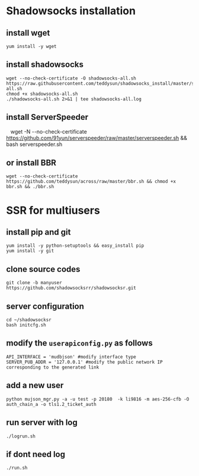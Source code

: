 # Shadowsocks installation
##  install wget
    yum install -y wget
## install shadowsocks
    wget --no-check-certificate -O shadowsocks-all.sh https://raw.githubusercontent.com/teddysun/shadowsocks_install/master/shadowsocks-all.sh
    chmod +x shadowsocks-all.sh
    ./shadowsocks-all.sh 2>&1 | tee shadowsocks-all.log
## install ServerSpeeder
    wget -N --no-check-certificate https://github.com/91yun/serverspeeder/raw/master/serverspeeder.sh && bash serverspeeder.sh
## or install BBR
```wget --no-check-certificate https://github.com/teddysun/across/raw/master/bbr.sh && chmod +x bbr.sh && ./bbr.sh```
# SSR for multiusers
## install pip and git 
    yum install -y python-setuptools && easy_install pip
    yum install -y git
## clone source codes
    git clone -b manyuser https://github.com/shadowsocksrr/shadowsocksr.git
## server configuration
    cd ~/shadowsocksr
    bash initcfg.sh
## modify the ```userapiconfig.py``` as follows
    API_INTERFACE = 'mudbjson' #modify interface type
    SERVER_PUB_ADDR = '127.0.0.1' #modify the public network IP corresponding to the generated link
## add a new user
    python mujson_mgr.py -a -u test -p 20180  -k li9816 -m aes-256-cfb -O auth_chain_a -o tls1.2_ticket_auth
## run server with log
    ./logrun.sh
## if dont need log
    ./run.sh


